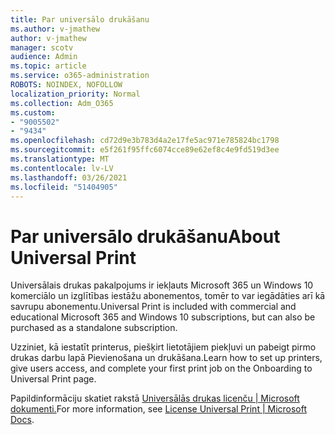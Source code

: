 ```yaml
---
title: Par universālo drukāšanu
ms.author: v-jmathew
author: v-jmathew
manager: scotv
audience: Admin
ms.topic: article
ms.service: o365-administration
ROBOTS: NOINDEX, NOFOLLOW
localization_priority: Normal
ms.collection: Adm_O365
ms.custom:
- "9005502"
- "9434"
ms.openlocfilehash: cd72d9e3b783d4a2e17fe5ac971e785824bc1798
ms.sourcegitcommit: e5f261f95ffc6074cce89e62ef8c4e9fd519d3ee
ms.translationtype: MT
ms.contentlocale: lv-LV
ms.lasthandoff: 03/26/2021
ms.locfileid: "51404905"
---
```

# <a name="about-universal-print"></a><span data-ttu-id="c7544-102">Par universālo drukāšanu</span><span class="sxs-lookup"><span data-stu-id="c7544-102">About Universal Print</span></span>

<span data-ttu-id="c7544-103">Universālais drukas pakalpojums ir iekļauts Microsoft 365 un Windows 10 komerciālo un izglītības iestāžu abonementos, tomēr to var iegādāties arī kā savrupu abonementu.</span><span class="sxs-lookup"><span data-stu-id="c7544-103">Universal Print is included with commercial and educational Microsoft 365 and Windows 10 subscriptions, but can also be purchased as a standalone subscription.</span></span>

<span data-ttu-id="c7544-104">Uzziniet, kā iestatīt printerus, piešķirt lietotājiem piekļuvi un pabeigt pirmo drukas darbu lapā Pievienošana un drukāšana.</span><span class="sxs-lookup"><span data-stu-id="c7544-104">Learn how to set up printers, give users access, and complete your first print job on the Onboarding to Universal Print page.</span></span>

<span data-ttu-id="c7544-105">Papildinformāciju skatiet rakstā [Universālās drukas licenču | Microsoft dokumenti.](https://docs.microsoft.com/universal-print/fundamentals/universal-print-license)</span><span class="sxs-lookup"><span data-stu-id="c7544-105">For more information, see [License Universal Print | Microsoft Docs](https://docs.microsoft.com/universal-print/fundamentals/universal-print-license).</span></span>
